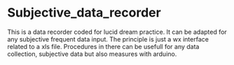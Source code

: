 # Subjective_data_recorder
This is a data recorder coded for lucid dream practice. It can be adapted for any subjective frequent data input.
The principle is just a wx interface related to a xls file.
Procedures in there can be usefull for any data collection, subjective data but also measures with arduino.

